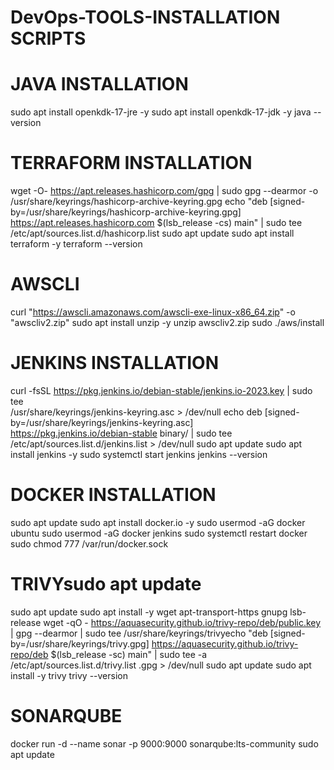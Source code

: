 # DevOps-TOOLS-INSTALLATION SCRIPTS

# JAVA INSTALLATION
sudo apt install openkdk-17-jre -y
sudo apt install openkdk-17-jdk -y
java --version

# TERRAFORM INSTALLATION
wget -O- https://apt.releases.hashicorp.com/gpg | sudo gpg --dearmor -o /usr/share/keyrings/hashicorp-archive-keyring.gpg
echo "deb [signed-by=/usr/share/keyrings/hashicorp-archive-keyring.gpg] https://apt.releases.hashicorp.com $(lsb_release -cs) main" | sudo tee /etc/apt/sources.list.d/hashicorp.list
sudo apt update
sudo apt install terraform -y
terraform --version


# AWSCLI
curl "https://awscli.amazonaws.com/awscli-exe-linux-x86_64.zip" -o "awscliv2.zip"
sudo apt install unzip -y
unzip awscliv2.zip
sudo ./aws/install


# JENKINS INSTALLATION
curl -fsSL https://pkg.jenkins.io/debian-stable/jenkins.io-2023.key | sudo tee \
  /usr/share/keyrings/jenkins-keyring.asc > /dev/null
echo deb [signed-by=/usr/share/keyrings/jenkins-keyring.asc] \
  https://pkg.jenkins.io/debian-stable binary/ | sudo tee \
  /etc/apt/sources.list.d/jenkins.list > /dev/null
sudo apt update
sudo apt install jenkins -y
sudo systemctl start jenkins
jenkins --version


# DOCKER INSTALLATION
sudo apt update
sudo apt install docker.io -y
sudo usermod -aG docker ubuntu
sudo usermod -aG docker jenkins
sudo systemctl restart docker
sudo chmod 777 /var/run/docker.sock


# TRIVYsudo apt update
sudo apt update
sudo apt install -y wget apt-transport-https gnupg lsb-release
wget -qO - https://aquasecurity.github.io/trivy-repo/deb/public.key | gpg --dearmor | sudo tee /usr/share/keyrings/trivyecho "deb [signed-by=/usr/share/keyrings/trivy.gpg] https://aquasecurity.github.io/trivy-repo/deb $(lsb_release -sc) main" | sudo tee -a /etc/apt/sources.list.d/trivy.list
.gpg > /dev/null
sudo apt update
sudo apt install -y trivy
trivy --version


# SONARQUBE
docker run -d --name sonar -p 9000:9000 sonarqube:lts-community
sudo apt update
